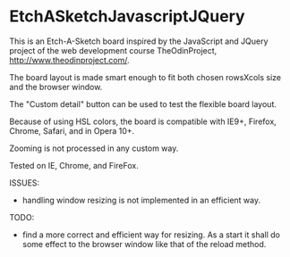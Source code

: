 # EtchASketchJavascriptJQuery

This is an Etch-A-Sketch board inspired by the JavaScript and JQuery project of the web development course TheOdinProject, http://www.theodinproject.com/. 

The board layout is made smart enough to fit both chosen rowsXcols size and the browser window.

The "Custom detail" button can be used to test the flexible board layout.

Because of using HSL colors, the board is compatible with IE9+, Firefox, Chrome, Safari, and in Opera 10+. 

Zooming is not processed in any custom way.

Tested on IE, Chrome, and FireFox.

ISSUES:
- handling window resizing is not implemented in an efficient way.

TODO:
- find a more correct and efficient way for resizing. As a start it shall do some effect to the browser window like that of the reload method.